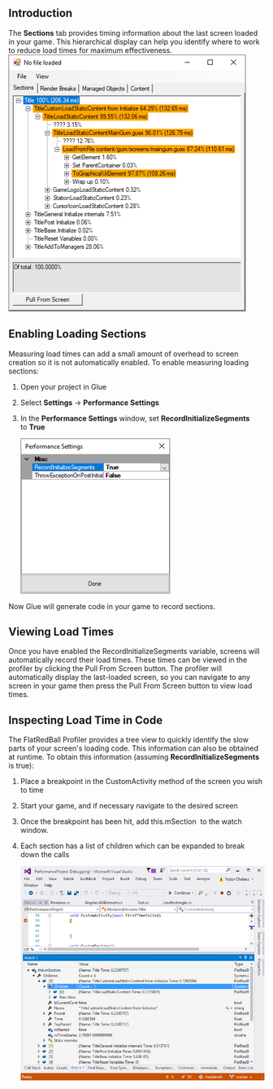 ## Introduction

The **Sections** tab provides timing information about the last screen loaded in your game. This hierarchical display can help you identify where to work to reduce load times for maximum effectiveness. ![](/media/2017-07-img_596ba382a0905.png)

## Enabling Loading Sections

Measuring load times can add a small amount of overhead to screen creation so it is not automatically enabled. To enable measuring loading sections:

1.  Open your project in Glue

2.  Select **Settings** -\> **Performance Settings**

3.  In the **Performance Settings** window, set **RecordInitializeSegments** to **True**

    ![](/media/2017-07-img_5970cfffdd9eb.png)

Now Glue will generate code in your game to record sections.

## Viewing Load Times

Once you have enabled the RecordInitializeSegments variable, screens will automatically record their load times. These times can be viewed in the profiler by clicking the Pull From Screen button. The profiler will automatically display the last-loaded screen, so you can navigate to any screen in your game then press the Pull From Screen button to view load times.

## Inspecting Load Time in Code

The FlatRedBall Profiler provides a tree view to quickly identify the slow parts of your screen's loading code. This information can also be obtained at runtime. To obtain this information (assuming **RecordInitializeSegments** is true):

1.  Place a breakpoint in the CustomActivity method of the screen you wish to time

2.  Start your game, and if necessary navigate to the desired screen

3.  Once the breakpoint has been hit, add this.mSection  to the watch window.

4.  Each section has a list of children which can be expanded to break down the calls

    ![](/media/2017-07-img_5970da931cfb4.png)

 
